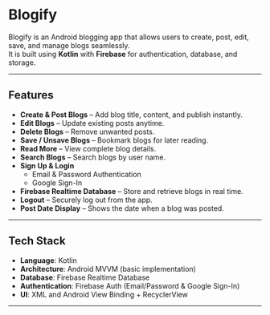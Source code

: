 # Blogify

Blogify is an Android blogging app that allows users to create, post, edit, save, and manage blogs seamlessly.  
It is built using **Kotlin** with **Firebase** for authentication, database, and storage.

---

## Features

- **Create & Post Blogs** – Add blog title, content, and publish instantly.
- **Edit Blogs** – Update existing posts anytime.
- **Delete Blogs** – Remove unwanted posts.
- **Save / Unsave Blogs** – Bookmark blogs for later reading.
- **Read More** – View complete blog details.
- **Search Blogs** – Search blogs by user name.
- **Sign Up & Login**  
  - Email & Password Authentication  
  - Google Sign-In
- **Firebase Realtime Database** – Store and retrieve blogs in real time.
- **Logout** – Securely log out from the app.
- **Post Date Display** – Shows the date when a blog was posted.

---

## Tech Stack

- **Language**: Kotlin
- **Architecture**: Android MVVM (basic implementation)
- **Database**: Firebase Realtime Database
- **Authentication**: Firebase Auth (Email/Password & Google Sign-In)
- **UI**: XML and Android View Binding + RecyclerView

---
